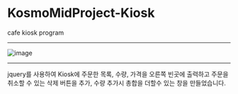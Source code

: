 # KosmoMidProject-Kiosk
cafe kiosk program
***
![image](https://user-images.githubusercontent.com/112688283/197730253-9135fe10-0089-4fda-b123-e57dc0305d87.jpg)
***
jquery를 사용하여 Kiosk에 주문한 목록, 수량, 가격을 오른쪽 빈곳에 출력하고 주문을 취소할 수 있는 삭제 버튼을 추가,
수량 추가시 총합을 더할수 있는 창을 만들었습니다.
